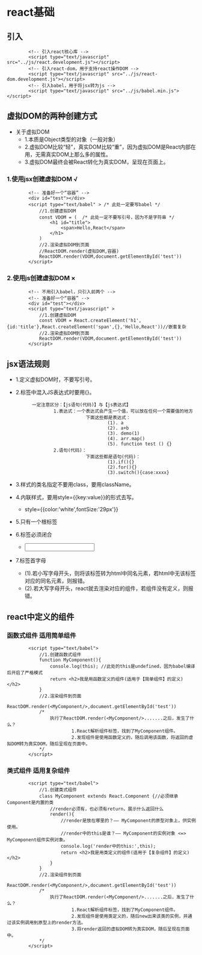 # react基础
## 引入

            <!-- 引入react核心库 -->
            <script type="text/javascript" src="../js/react.development.js"></script>
            <!-- 引入react-dom，用于支持react操作DOM -->
            <script type="text/javascript" src="../js/react-dom.development.js"></script>
            <!-- 引入babel，用于将jsx转为js -->
            <script type="text/javascript" src="../js/babel.min.js"></script>

## 虚拟DOM的两种创建方式
* 关于虚拟DOM
	* 1.本质是Object类型的对象（一般对象）
	* 2.虚拟DOM比较“轻”，真实DOM比较“重”，因为虚拟DOM是React内部在用，无需真实DOM上那么多的属性。
	* 3.虚拟DOM最终会被React转化为真实DOM，呈现在页面上。
            
### 1.使用jsx创建虚拟DOM  √

            <!-- 准备好一个“容器” -->
	        <div id="test"></div>
            <script type="text/babel" > /* 此处一定要写babel */
                //1.创建虚拟DOM
                const VDOM = (  /* 此处一定不要写引号，因为不是字符串 */
                    <h1 id="title">
                        <span>Hello,React</span>
                    </h1>
                )
                //2.渲染虚拟DOM到页面
                //ReactDOM.render(虚拟DOM,容器)
                ReactDOM.render(VDOM,document.getElementById('test'))
            </script>
### 2.使用js创建虚拟DOM   ×

            <!-- 不用引入babel，只引入前两个 --> 
            <!-- 准备好一个“容器” -->
            <div id="test"></div>
            <script type="text/javascript" > 
                //1.创建虚拟DOM
                const VDOM = React.createElement('h1',{id:'title'},React.createElement('span',{},'Hello,React'))//嵌套复杂
                //2.渲染虚拟DOM到页面
                ReactDOM.render(VDOM,document.getElementById('test'))
            </script>

## jsx语法规则
* 1.定义虚拟DOM时，不要写引号。
* 2.标签中混入JS表达式时要用{}。

            一定注意区分：【js语句(代码)】与【js表达式】
					1.表达式：一个表达式会产生一个值，可以放在任何一个需要值的地方
								下面这些都是表达式：
										(1). a
										(2). a+b
										(3). demo(1)
										(4). arr.map() 
										(5). function test () {}
					2.语句(代码)：
								下面这些都是语句(代码)：
										(1).if(){}
										(2).for(){}
										(3).switch(){case:xxxx}

* 3.样式的类名指定不要用class，要用className。
* 4.内联样式，要用style={{key:value}}的形式去写。
    * style={{color:'white',fontSize:'29px'}}
* 5.只有一个根标签
* 6.标签必须闭合
    * <input type="text"/>
* 7.标签首字母
    * (1).若小写字母开头，则将该标签转为html中同名元素，若html中无该标签对应的同名元素，则报错。
    * (2).若大写字母开头，react就去渲染对应的组件，若组件没有定义，则报错。
## react中定义的组件
### 函数式组件   适用简单组件

            <script type="text/babel">
                //1.创建函数式组件
                function MyComponent(){
                    console.log(this); //此处的this是undefined，因为babel编译后开启了严格模式
                    return <h2>我是用函数定义的组件(适用于【简单组件】的定义)</h2>
                }
                //2.渲染组件到页面
                ReactDOM.render(<MyComponent/>,document.getElementById('test'))
                /* 
                    执行了ReactDOM.render(<MyComponent/>.......之后，发生了什么？
                            1.React解析组件标签，找到了MyComponent组件。
                            2.发现组件是使用函数定义的，随后调用该函数，将返回的虚拟DOM转为真实DOM，随后呈现在页面中。
                */
            </script>
### 类式组件    适用复杂组件

            <script type="text/babel">
                //1.创建类式组件        
                class MyComponent extends React.Component {//必须继承 Component是内置的类
                    //render必须有，也必须有return，展示什么返回什么
                    render(){
                        //render是放在哪里的？—— MyComponent的原型对象上，供实例使用。
                        //render中的this是谁？—— MyComponent的实例对象 <=> MyComponent组件实例对象。
                        console.log('render中的this:',this);
                        return <h2>我是用类定义的组件(适用于【复杂组件】的定义)</h2>
                    }
                }
                //2.渲染组件到页面
                ReactDOM.render(<MyComponent/>,document.getElementById('test'))
                /* 
                    执行了ReactDOM.render(<MyComponent/>.......之后，发生了什么？
                            1.React解析组件标签，找到了MyComponent组件。
                            2.发现组件是使用类定义的，随后new出来该类的实例，并通过该实例调用到原型上的render方法。
                            3.将render返回的虚拟DOM转为真实DOM，随后呈现在页面中。
                */
            </script>